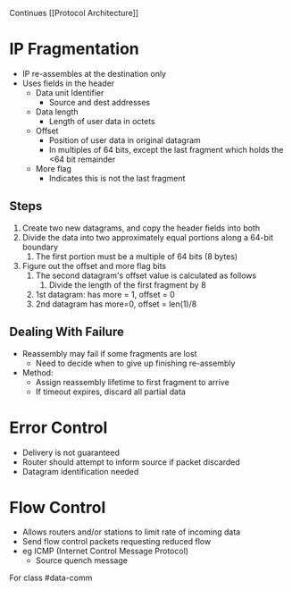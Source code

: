 Continues [[Protocol Architecture]]
# IP Fragmentation
- IP re-assembles at the destination only
- Uses fields in the header
	- Data unit Identifier
		- Source and dest addresses
	- Data length
		- Length of user data in octets
	- Offset
		- Position of user data in original datagram
		- In multiples of 64 bits, except the last fragment which holds the <64 bit remainder
	- More flag
		- Indicates this is not the last fragment
## Steps
1. Create two new datagrams, and copy the header fields into both
2. Divide the data into two approximately equal portions along a 64-bit boundary
	1. The first portion must be a multiple of 64 bits (8 bytes)
3. Figure out the offset and more flag bits
	1. The second datagram's offset value is calculated as follows
		1. Divide the length of the first fragment by 8
	2. 1st datagram: has more = 1, offset = 0
	3. 2nd datagram has more=0, offset = len(1)/8
## Dealing With Failure
- Reassembly may fail if some fragments are lost
	- Need to decide when to give up finishing re-assembly
- Method:
	- Assign reassembly lifetime to first fragment to arrive
	- If timeout expires, discard all partial data

# Error Control
- Delivery is not guaranteed
- Router should attempt to inform source if packet discarded
- Datagram identification needed
# Flow Control
- Allows routers and/or stations to limit rate of incoming data
- Send flow control packets requesting reduced flow
- eg  ICMP (Internet Control Message Protocol)
	- Source quench message

For class #data-comm 